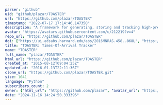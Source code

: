 ```yaml
---
parser: "github"
uid: "github/plazar/TOASTER"
url: "https://github.com/plazar/TOASTER"
timestamp: "2022-07-17 17:14:46.147350"
description: "A framework for generating, storing and tracking high-precision TOAs for PTAs as well as observation meta data and processing details."
avatar: "https://avatars.githubusercontent.com/u/212219?v=4"
repo_url: "https://github.com/plazar/TOASTER"
doi: ["https://ui.adsabs.harvard.edu/abs/2016MNRAS.458..868L", "https://ui.adsabs.harvard.edu/abs/2020ascl.soft03009L/abstract"]
title: "TOASTER: Times-Of-Arrival Tracker"
name: "TOASTER"
full_name: "plazar/TOASTER"
html_url: "https://github.com/plazar/TOASTER"
created_at: "2015-08-12T09:04:25Z"
updated_at: "2016-01-13T22:11:36Z"
clone_url: "https://github.com/plazar/TOASTER.git"
size: 1041
language: "Python"
subscribers_count: 2
owner: {"html_url": "https://github.com/plazar", "avatar_url": "https://avatars.githubusercontent.com/u/212219?v=4", "login": "plazar", "type": "User"}
date: "2024-11-16 14:24:50.333396"
---
```

